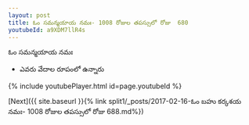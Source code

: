 ```yaml
---
layout: post
title: ఓం సమన్మయాయ నమః- 1008 రోజుల తపస్సులో రోజు  680
youtubeId: a9XDM7llR4s
---
```

 
 
 ఓం సమన్మయాయ నమః  
 
 -  ఎవరు వేదాల రూపంలో ఉన్నారు 
 
  
 
  
 
 
 
 
 
 


{% include youtubePlayer.html id=page.youtubeId %}
 
[Next]({{ site.baseurl }}{% link  split1/_posts/2017-02-16-ఓం బహు కర్కశయ నమః- 1008 రోజుల తపస్సులో రోజు  688.md%})
 
